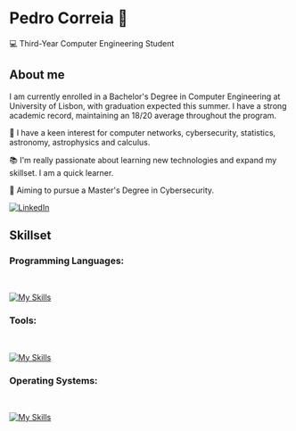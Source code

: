 # **Pedro Correia** 🚀
 💻 Third-Year Computer Engineering Student 

## About me
I am currently enrolled in a Bachelor's Degree in Computer Engineering at University of Lisbon, with graduation expected this summer. I have a strong academic record, maintaining an 18/20 average throughout the program.

📖 I have a keen interest for computer networks, cybersecurity, statistics, astronomy, astrophysics and calculus. 

📚 I'm really passionate about learning new technologies and expand my skillset. I am a quick learner.

🔐 Aiming to pursue a Master's Degree in Cybersecurity.

[![LinkedIn](https://img.shields.io/badge/LinkedIn-Profile-blue?style=for-the-badge&logo=linkedin)](https://www.linkedin.com/in/omeir2404/)


## Skillset

### Programming Languages:
<br>

[![My Skills](https://skillicons.dev/icons?i=c,java,python,mysql,html,css,js,haskell)](https://skillicons.dev) <br>

### Tools:
<br>

[![My Skills](https://skillicons.dev/icons?i=vscode,idea,eclipse,git,github)](https://skillicons.dev) <br>

### Operating Systems:
<br>

[![My Skills](https://skillicons.dev/icons?i=linux,windows)](https://skillicons.dev) <br>
